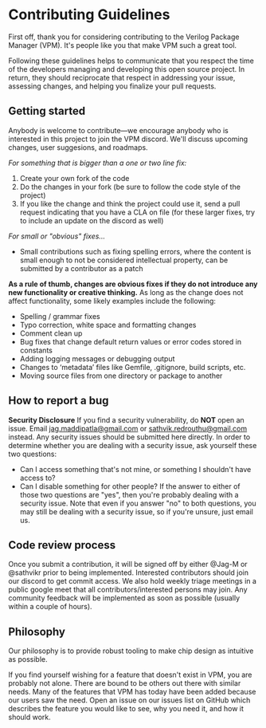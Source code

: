 # Contributing Guidelines

First off, thank you for considering contributing to the Verilog Package Manager (VPM). It's people like you that make VPM such a great tool.

Following these guidelines helps to communicate that you respect the time of the developers managing and developing this open source project. In return, they should reciprocate that respect in addressing your issue, assessing changes, and helping you finalize your pull requests.

## Getting started
Anybody is welcome to contribute—we encourage anybody who is interested in this project to join the VPM discord. We'll discuss upcoming changes, user suggesions, and roadmaps.

_For something that is bigger than a one or two line fix:_
1. Create your own fork of the code
2. Do the changes in your fork (be sure to follow the code style of the project)
3. If you like the change and think the project could use it, send a pull request indicating that you have a CLA on file (for these larger fixes, try to include an update on the discord as well)

_For small or "obvious" fixes..._
* Small contributions such as fixing spelling errors, where the content is small enough to not be considered intellectual property, can be submitted by a contributor as a patch

**As a rule of thumb, changes are obvious fixes if they do not introduce any new functionality or creative thinking.** As long as the change does not affect functionality, some likely examples include the following:
- Spelling / grammar fixes
- Typo correction, white space and formatting changes
- Comment clean up
- Bug fixes that change default return values or error codes stored in constants
- Adding logging messages or debugging output
- Changes to ‘metadata’ files like Gemfile, .gitignore, build scripts, etc.
- Moving source files from one directory or package to another

## How to report a bug
**Security Disclosure**
If you find a security vulnerability, do **NOT** open an issue. Email jag.maddipatla@gmail.com or sathvik.redrouthu@gmail.com instead. Any security issues should be submitted here directly.
In order to determine whether you are dealing with a security issue, ask yourself these two questions:
* Can I access something that's not mine, or something I shouldn't have access to?
* Can I disable something for other people?
If the answer to either of those two questions are "yes", then you're probably dealing with a security issue. Note that even if you answer "no" to both questions, you may still be dealing with a security issue, so if you're unsure, just email us.

## Code review process
Once you submit a contribution, it will be signed off by either @Jag-M or @sathvikr prior to being implemented. Interested contributors should join our discord to get commit access.
We also hold weekly triage meetings in a public google meet that all contributors/interested persons may join. Any community feedback will be implemented as soon as possible (usually within a couple of hours).

## Philosophy
Our philosophy is to provide robust tooling to make chip design as intuitive as possible.

If you find yourself wishing for a feature that doesn't exist in VPM, you are probably not alone. There are bound to be others out there with similar needs. Many of the features that VPM has today have been added because our users saw the need. Open an issue on our issues list on GitHub which describes the feature you would like to see, why you need it, and how it should work.
